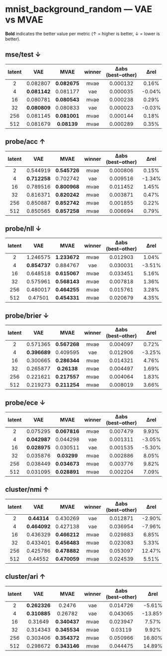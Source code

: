# mnist_background_random — VAE vs MVAE

**Bold** indicates the better value per metric (↑ = higher is better, ↓ = lower is better).

## mse/test ↓

| latent | VAE | MVAE | winner | Δabs (best−other) | Δrel |
|:-----:|:----:|:----:|:------:|:-----------------:|:----:|
| 2 | 0.082807 | **0.082675** | mvae | 0.000132 | 0.16% |
| 4 | **0.081142** | 0.081177 | vae | 0.000035 | -0.04% |
| 16 | 0.080781 | **0.080543** | mvae | 0.000238 | 0.29% |
| 32 | **0.080809** | 0.080833 | vae | 0.000023 | -0.03% |
| 256 | 0.081145 | **0.081001** | mvae | 0.000144 | 0.18% |
| 512 | 0.081679 | **0.08139** | mvae | 0.000289 | 0.35% |

## probe/acc ↑

| latent | VAE | MVAE | winner | Δabs (best−other) | Δrel |
|:-----:|:----:|:----:|:------:|:-----------------:|:----:|
| 2 | 0.544919 | **0.545726** | mvae | 0.000806 | 0.15% |
| 4 | **0.712258** | 0.702742 | vae | 0.009516 | -1.34% |
| 16 | 0.789516 | **0.800968** | mvae | 0.011452 | 1.45% |
| 32 | 0.816371 | **0.820242** | mvae | 0.003871 | 0.47% |
| 256 | 0.850887 | **0.852742** | mvae | 0.001855 | 0.22% |
| 512 | 0.850565 | **0.857258** | mvae | 0.006694 | 0.79% |

## probe/nll ↓

| latent | VAE | MVAE | winner | Δabs (best−other) | Δrel |
|:-----:|:----:|:----:|:------:|:-----------------:|:----:|
| 2 | 1.246575 | **1.233672** | mvae | 0.012903 | 1.04% |
| 4 | **0.854737** | 0.884767 | vae | 0.030031 | -3.51% |
| 16 | 0.648518 | **0.615067** | mvae | 0.033451 | 5.16% |
| 32 | 0.575961 | **0.568143** | mvae | 0.007818 | 1.36% |
| 256 | 0.480017 | **0.464255** | mvae | 0.015761 | 3.28% |
| 512 | 0.47501 | **0.454331** | mvae | 0.020679 | 4.35% |

## probe/brier ↓

| latent | VAE | MVAE | winner | Δabs (best−other) | Δrel |
|:-----:|:----:|:----:|:------:|:-----------------:|:----:|
| 2 | 0.571365 | **0.567268** | mvae | 0.004097 | 0.72% |
| 4 | **0.396689** | 0.409595 | vae | 0.012906 | -3.25% |
| 16 | 0.300665 | **0.286344** | mvae | 0.014321 | 4.76% |
| 32 | 0.265877 | **0.26138** | mvae | 0.004497 | 1.69% |
| 256 | 0.221621 | **0.217557** | mvae | 0.004064 | 1.83% |
| 512 | 0.219273 | **0.211254** | mvae | 0.008019 | 3.66% |

## probe/ece ↓

| latent | VAE | MVAE | winner | Δabs (best−other) | Δrel |
|:-----:|:----:|:----:|:------:|:-----------------:|:----:|
| 2 | 0.075295 | **0.067816** | mvae | 0.007479 | 9.93% |
| 4 | **0.042987** | 0.044298 | vae | 0.001311 | -3.05% |
| 16 | **0.028975** | 0.030511 | vae | 0.001535 | -5.30% |
| 32 | 0.035876 | **0.03299** | mvae | 0.002886 | 8.05% |
| 256 | 0.038449 | **0.034673** | mvae | 0.003776 | 9.82% |
| 512 | 0.031095 | **0.028891** | mvae | 0.002204 | 7.09% |

## cluster/nmi ↑

| latent | VAE | MVAE | winner | Δabs (best−other) | Δrel |
|:-----:|:----:|:----:|:------:|:-----------------:|:----:|
| 2 | **0.44314** | 0.430269 | vae | 0.012871 | -2.90% |
| 4 | **0.464092** | 0.427138 | vae | 0.036954 | -7.96% |
| 16 | 0.436329 | **0.466212** | mvae | 0.029883 | 6.85% |
| 32 | 0.433401 | **0.456483** | mvae | 0.023083 | 5.33% |
| 256 | 0.425786 | **0.478882** | mvae | 0.053097 | 12.47% |
| 512 | 0.44552 | **0.470059** | mvae | 0.024539 | 5.51% |

## cluster/ari ↑

| latent | VAE | MVAE | winner | Δabs (best−other) | Δrel |
|:-----:|:----:|:----:|:------:|:-----------------:|:----:|
| 2 | **0.262326** | 0.2476 | vae | 0.014726 | -5.61% |
| 4 | **0.310885** | 0.26782 | vae | 0.043065 | -13.85% |
| 16 | 0.31649 | **0.340437** | mvae | 0.023947 | 7.57% |
| 32 | 0.314343 | **0.345534** | mvae | 0.03119 | 9.92% |
| 256 | 0.303406 | **0.354372** | mvae | 0.050966 | 16.80% |
| 512 | 0.298672 | **0.343146** | mvae | 0.044475 | 14.89% |

